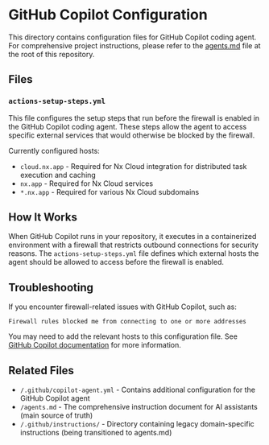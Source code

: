 # GitHub Copilot Configuration

This directory contains configuration files for GitHub Copilot coding agent. For comprehensive project instructions, please refer to the [agents.md](/agents.md) file at the root of this repository.

## Files

### `actions-setup-steps.yml`

This file configures the setup steps that run before the firewall is enabled in the GitHub Copilot coding agent. These steps allow the agent to access specific external services that would otherwise be blocked by the firewall.

Currently configured hosts:
- `cloud.nx.app` - Required for Nx Cloud integration for distributed task execution and caching
- `nx.app` - Required for Nx Cloud services
- `*.nx.app` - Required for various Nx Cloud subdomains

## How It Works

When GitHub Copilot runs in your repository, it executes in a containerized environment with a firewall that restricts outbound connections for security reasons. The `actions-setup-steps.yml` file defines which external hosts the agent should be allowed to access before the firewall is enabled.

## Troubleshooting

If you encounter firewall-related issues with GitHub Copilot, such as:

```
Firewall rules blocked me from connecting to one or more addresses
```

You may need to add the relevant hosts to this configuration file. See [GitHub Copilot documentation](https://gh.io/copilot/actions-setup-steps) for more information.

## Related Files

- `/.github/copilot-agent.yml` - Contains additional configuration for the GitHub Copilot agent
- `/agents.md` - The comprehensive instruction document for AI assistants (main source of truth)
- `/.github/instructions/` - Directory containing legacy domain-specific instructions (being transitioned to agents.md)
